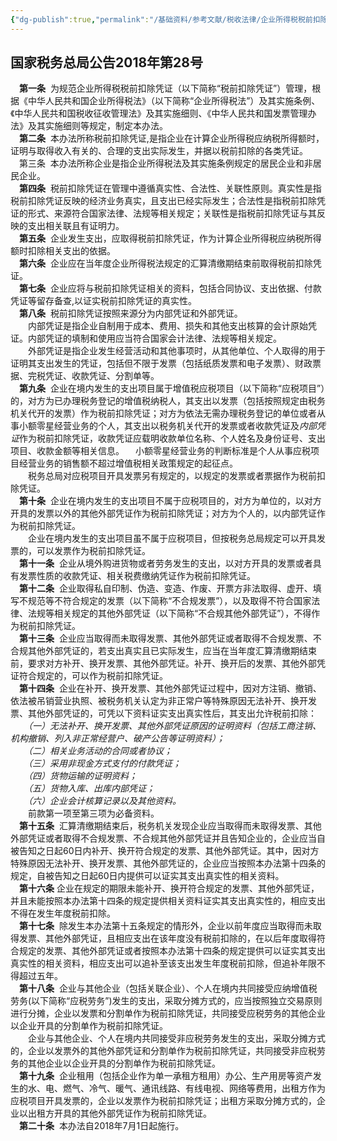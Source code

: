 ```yaml
---
{"dg-publish":true,"permalink":"/基础资料/参考文献/税收法律/企业所得税税前扣除凭证管理办法/","dgPassFrontmatter":true,"noteIcon":""}
---
```



## 国家税务总局公告2018年第28号

　**第一条**  为规范企业所得税税前扣除凭证（以下简称“税前扣除凭证”）管理，根据《中华人民共和国企业所得税法》（以下简称“企业所得税法”）及其实施条例、《中华人民共和国税收征收管理法》及其实施细则、《中华人民共和国发票管理办法》及其实施细则等规定，制定本办法。  
　**第二条**  本办法所称税前扣除凭证,是指企业在计算企业所得税应纳税所得额时，证明与取得收入有关的、合理的支出实际发生，并据以税前扣除的各类凭证。  
　第三条  本办法所称企业是指企业所得税法及其实施条例规定的居民企业和非居民企业。  
　**第四条**  税前扣除凭证在管理中遵循真实性、合法性、关联性原则。真实性是指税前扣除凭证反映的经济业务真实，且支出已经实际发生；合法性是指税前扣除凭证的形式、来源符合国家法律、法规等相关规定；关联性是指税前扣除凭证与其反映的支出相关联且有证明力。  
　**第五条**  企业发生支出，应取得税前扣除凭证，作为计算企业所得税应纳税所得额时扣除相关支出的依据。  
　**第六条**  企业应在当年度企业所得税法规定的汇算清缴期结束前取得税前扣除凭证。  
　**第七条**  企业应将与税前扣除凭证相关的资料，包括合同协议、支出依据、付款凭证等留存备查,以证实税前扣除凭证的真实性。  
　**第八条**  税前扣除凭证按照来源分为内部凭证和外部凭证。  
　　内部凭证是指企业自制用于成本、费用、损失和其他支出核算的会计原始凭证。内部凭证的填制和使用应当符合国家会计法律、法规等相关规定。  
　　外部凭证是指企业发生经营活动和其他事项时，从其他单位、个人取得的用于证明其支出发生的凭证，包括但不限于发票（包括纸质发票和电子发票）、财政票据、完税凭证、收款凭证、分割单等。  
　**第九条**  企业在境内发生的支出项目属于增值税应税项目（以下简称“应税项目”）的，对方为已办理税务登记的增值税纳税人，其支出以发票（包括按照规定由税务机关代开的发票）作为税前扣除凭证；对方为依法无需办理税务登记的单位或者从事小额零星经营业务的个人，其支出以税务机关代开的发票或者收款凭证及*内部凭证*作为税前扣除凭证，收款凭证应载明收款单位名称、个人姓名及身份证号、支出项目、收款金额等相关信息。 
	　小额零星经营业务的判断标准是个人从事应税项目经营业务的销售额不超过增值税相关政策规定的起征点。  
　　税务总局对应税项目开具发票另有规定的，以规定的发票或者票据作为税前扣除凭证。  
　**第十条**  企业在境内发生的支出项目不属于应税项目的，对方为单位的，以对方开具的发票以外的其他外部凭证作为税前扣除凭证；对方为个人的，以内部凭证作为税前扣除凭证。  
　　企业在境内发生的支出项目虽不属于应税项目，但按税务总局规定可以开具发票的，可以发票作为税前扣除凭证。  
　**第十一条**  企业从境外购进货物或者劳务发生的支出，以对方开具的发票或者具有发票性质的收款凭证、相关税费缴纳凭证作为税前扣除凭证。  
　**第十二条**  企业取得私自印制、伪造、变造、作废、开票方非法取得、虚开、填写不规范等不符合规定的发票（以下简称“不合规发票”），以及取得不符合国家法律、法规等相关规定的其他外部凭证（以下简称“不合规其他外部凭证”），不得作为税前扣除凭证。  
　**第十三条**  企业应当取得而未取得发票、其他外部凭证或者取得不合规发票、不合规其他外部凭证的，若支出真实且已实际发生，应当在当年度汇算清缴期结束前，要求对方补开、换开发票、其他外部凭证。补开、换开后的发票、其他外部凭证符合规定的，可以作为税前扣除凭证。  
　**第十四条**  企业在补开、换开发票、其他外部凭证过程中，因对方注销、撤销、依法被吊销营业执照、被税务机关认定为非正常户等特殊原因无法补开、换开发票、其他外部凭证的，可凭以下资料证实支出真实性后，其支出允许税前扣除：  
　　*（一）无法补开、换开发票、其他外部凭证原因的证明资料（包括工商注销、机构撤销、列入非正常经营户、破产公告等证明资料）；  
　　（二）相关业务活动的合同或者协议；  
　　（三）采用非现金方式支付的付款凭证；  
　　（四）货物运输的证明资料；  
　　（五）货物入库、出库内部凭证；  
　　（六）企业会计核算记录以及其他资料。*  
　　前款第一项至第三项为必备资料。  
　**第十五条**  汇算清缴期结束后，税务机关发现企业应当取得而未取得发票、其他外部凭证或者取得不合规发票、不合规其他外部凭证并且告知企业的，企业应当自被告知之日起60日内补开、换开符合规定的发票、其他外部凭证。其中，因对方特殊原因无法补开、换开发票、其他外部凭证的，企业应当按照本办法第十四条的规定，自被告知之日起60日内提供可以证实其支出真实性的相关资料。  
　**第十六条** 企业在规定的期限未能补开、换开符合规定的发票、其他外部凭证，并且未能按照本办法第十四条的规定提供相关资料证实其支出真实性的，相应支出不得在发生年度税前扣除。  
　**第十七条**  除发生本办法第十五条规定的情形外，企业以前年度应当取得而未取得发票、其他外部凭证，且相应支出在该年度没有税前扣除的，在以后年度取得符合规定的发票、其他外部凭证或者按照本办法第十四条的规定提供可以证实其支出真实性的相关资料，相应支出可以追补至该支出发生年度税前扣除，但追补年限不得超过五年。  
　**第十八条**  企业与其他企业（包括关联企业）、个人在境内共同接受应纳增值税劳务(以下简称“应税劳务”)发生的支出，采取分摊方式的，应当按照独立交易原则进行分摊，企业以发票和分割单作为税前扣除凭证，共同接受应税劳务的其他企业以企业开具的分割单作为税前扣除凭证。  
　　企业与其他企业、个人在境内共同接受非应税劳务发生的支出，采取分摊方式的，企业以发票外的其他外部凭证和分割单作为税前扣除凭证，共同接受非应税劳务的其他企业以企业开具的分割单作为税前扣除凭证。  
　**第十九条**  企业租用（包括企业作为单一承租方租用）办公、生产用房等资产发生的水、电、燃气、冷气、暖气、通讯线路、有线电视、网络等费用，出租方作为应税项目开具发票的，企业以发票作为税前扣除凭证；出租方采取分摊方式的，企业以出租方开具的其他外部凭证作为税前扣除凭证。  
　**第二十条**  本办法自2018年7月1日起施行。